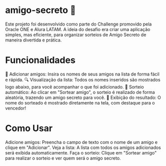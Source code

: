 # amigo-secreto 📝
Este projeto foi desenvolvido como parte do Challenge promovido pela Oracle ONE e Alura LATAM. A ideia do desafio era criar uma aplicação simples, mas eficiente, para organizar sorteios de Amigo Secreto de maneira divertida e prática. 

# Funcionalidades
📝 Adicionar amigos: Insira os nomes de seus amigos na lista de forma fácil e rápida.
🔍 Visualização da lista: Todos os nomes inseridos são mostrados logo abaixo, para você acompanhar o que foi adicionado.
🎲 Sorteio automático: Ao clicar em "Sortear amigo", o sorteio é realizado de forma aleatória, trazendo um amigo secreto para você.
🥳 Exibição do resultado: O nome do sorteado é mostrado diretamente na tela, com destaque para o vencedor!

# Como Usar
Adicione amigos: Preencha o campo de texto com o nome de um amigo e clique em "Adicionar".
Veja a lista: A lista com todos os amigos adicionados será exibida automaticamente.
Faça o sorteio: Clique em "Sortear amigo" para realizar o sorteio e ver quem será o amigo secreto.
